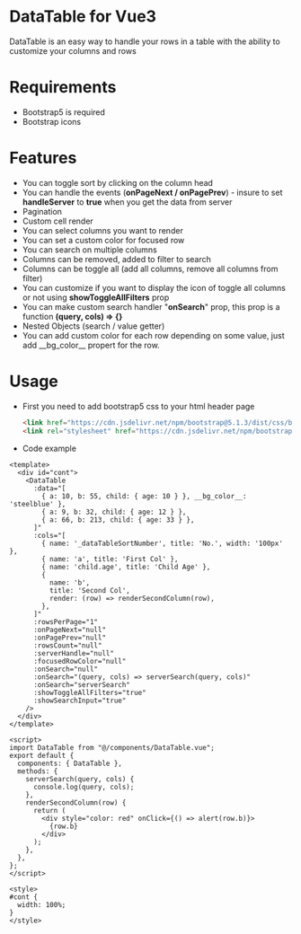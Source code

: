 # DataTable for Vue3
  DataTable is an easy way to handle your rows in a table with the ability to customize your columns and rows

# Requirements
- Bootstrap5 is required
- Bootstrap icons

# Features
- You can toggle sort by clicking on the column head
- You can handle the events (**onPageNext / onPagePrev**) - insure to set **handleServer** to **true** when you get the data from server
- Pagination
- Custom cell render
- You can select columns you want to render
- You can set a custom color for focused row
- You can search on multiple columns
- Columns can be removed, added to filter to search
- Columns can be toggle all (add all columns, remove all columns from filter)
- You can customize if you want to display the icon of toggle all columns or not using **showToggleAllFilters** prop
- You can make custom search handler "**onSearch**" prop, this prop is a function **(query, cols) => {}**
- Nested Objects (search / value getter)
- You can add custom color for each row depending on some value, just add \_\_bg_color\_\_ propert for the row.
# Usage 
- First you need to add bootstrap5 css to your html header page
  ```html
  <link href="https://cdn.jsdelivr.net/npm/bootstrap@5.1.3/dist/css/bootstrap.min.css" rel="stylesheet" crossorigin="anonymous">
  <link rel="stylesheet" href="https://cdn.jsdelivr.net/npm/bootstrap-icons@1.8.2/font/bootstrap-icons.css">
  ```
- Code example

```vue
<template>
  <div id="cont">
    <DataTable
      :data="[
        { a: 10, b: 55, child: { age: 10 } }, __bg_color__: 'steelblue' },
        { a: 9, b: 32, child: { age: 12 } },
        { a: 66, b: 213, child: { age: 33 } },
      ]"
      :cols="[
        { name: '_dataTableSortNumber', title: 'No.', width: '100px' },
        { name: 'a', title: 'First Col' },
        { name: 'child.age', title: 'Child Age' },
        {
          name: 'b',
          title: 'Second Col',
          render: (row) => renderSecondColumn(row),
        },
      ]"
      :rowsPerPage="1"
      :onPageNext="null"
      :onPagePrev="null"
      :rowsCount="null"
      :serverHandle="null"
      :focusedRowColor="null"
      :onSearch="null"
      :onSearch="(query, cols) => serverSearch(query, cols)"
      :onSearch="serverSearch"
      :showToggleAllFilters="true"
      :showSearchInput="true"
    />
  </div>
</template>

<script>
import DataTable from "@/components/DataTable.vue";
export default {
  components: { DataTable },
  methods: {
    serverSearch(query, cols) {
      console.log(query, cols);
    },
    renderSecondColumn(row) {
      return (
        <div style="color: red" onClick={() => alert(row.b)}>
          {row.b}
        </div>
      );
    },
  },
};
</script>

<style>
#cont {
  width: 100%;
}
</style>
```
